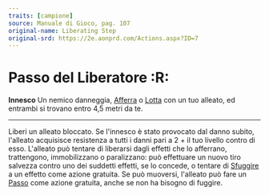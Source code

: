```yaml
---
traits: [campione]
source: Manuale di Gioco, pag. 107
original-name: Liberating Step
original-srd: https://2e.aonprd.com/Actions.aspx?ID=7
---
```


# Passo del Liberatore :R:

**Innesco** Un nemico danneggia, [Afferra](/azioni/abilita/afferrare) o
[Lotta](/azioni/abilita/lottare) con un tuo alleato, ed entrambi si trovano
entro 4,5 metri da te.

---

Liberi un alleato bloccato. Se l'innesco è stato provocato dal danno subito,
l'alleato acquisisce resistenza a tutti i danni pari a 2 + il tuo livello contro
di esso. L'alleato può tentare di liberarsi dagli effetti che lo afferrano,
trattengono, immobilizzano o paralizzano: può effettuare un nuovo tiro salvezza
contro uno dei suddetti effetti, se lo concede, o tentare di
[Sfuggire](/azioni/abilita/sfuggire) a un effetto come azione gratuita. Se può
muoversi, l'alleato può fare un [Passo](/azioni/base/passo) come azione
gratuita, anche se non ha bisogno di fuggire.
